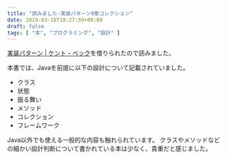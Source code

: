 ```yaml
---
title: "読みました-実装パターン9章コレクション"
date: 2019-03-18T19:27:59+09:00
draft: false
tags: [ "本", "プログラミング", "設計" ]
---
```


[実装パターン | ケント・ベック](https://amzn.to/2F9Cv2f)を借りられたので読みました。

本書では、Javaを前提に以下の設計について記載されていました。

- クラス
- 状態
- 振る舞い
- メソッド
- コレクション
- フレームワーク

Java以外でも使える一般的な内容も触れられています。
クラスやメソッドなどの細かい設計判断について書かれている本は少なく、貴重だと感じました。
